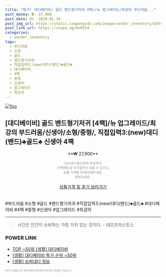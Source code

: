 ```yaml
--- 
title: "특가! 대디베이비/ 골드 밴드형기저귀 4팩//뉴 업그레이드/최강의 부드러움..." 
post_money: ₩. 27,900 
post_date: dt. 2020.01.30 
post_img_url: https://static.coupangcdn.com/image/vendor_inventory/b34c/fc0721cec6631d2129a442c7941941343b1e30375b1dde62b9b2ddc223c5.jpg 
post_link_url: https://coupa.ng/bnFES4 
categories: 
  - vendor_inventory 
tags: 
  - 부드러움 
  - 소형 
  - 골드 
  - 밴드형기저귀 
  - 직접입력3:(new)대디(밴드)♣골드♣ 
  - 대디베이비 
  - 4팩 
  - 중형 
  - 신생아 
  - 업그레이드 
  - 최강의 
--- 
```

[![foo](https://static.coupangcdn.com/image/vendor_inventory/b34c/fc0721cec6631d2129a442c7941941343b1e30375b1dde62b9b2ddc223c5.jpg)](https://coupa.ng/bnFES4) 

## [대디베이비] 골드 밴드형기저귀 [4팩]/뉴 업그레이드/최강의 부드러움/신생아/소형/중형/, 직접입력3:(new)대디(밴드)♣골드♣ 신생아 4팩 
<p style="text-align: center;">**₩ 27,900**</p> 
<p style="text-align: center;"><span style="color: #898c8f; font-family: Georgia,Times,serif; font-size: 0.75em;">2020년01월30일에 작성되어, <br>가격변동 및 추가할인이 있을 수 있으니,<br> 상품 가격을 꼭!확인해주세요.<br>행복하세요~</span> 
</p>	 
<div markdown="0" style="text-align: center;"><a href="https://coupa.ng/bnFES4" class="btn btn--success">상품가격 및 후기 보러가기</a></div> 
<br><br> 
  #부드러움 #소형 #골드 #밴드형기저귀 #직접입력3:(new)대디(밴드)♣골드♣ #대디베이비 #4팩 #중형 #신생아 #업그레이드 #최강의 
<hr> 

> 시간은 인간이 소비하는 가장 가치 있는 것이다. - 테오프라스토스 


### POWER LINK

* <a href="https://blog.naver.com/an0733/221790647507" target="_blank"> TOP ~50위 [생활] 대디베이비</a>
* <a href="https://blog.naver.com/sakai111/221790647530" target="_blank"> [생활] 대디베이비 특가 순위 ~50위</a>
* <a href="https://blog.naver.com/santokki14/221769883286" target="_blank"> [생활] 슈퍼대디 정보 </a>

<span style="color: #898c8f; font-family: Georgia,Times,serif; font-size: 0.55em;">파트너스활동으로 작성자에게 일정액의 커미션이 제공될수 있습니다.</span> 
